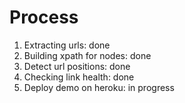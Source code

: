 # Process
1. Extracting urls:             done
2. Building xpath for nodes:    done
3. Detect url positions:        done
3. Checking link health:        done
4. Deploy demo on heroku:       in progress
